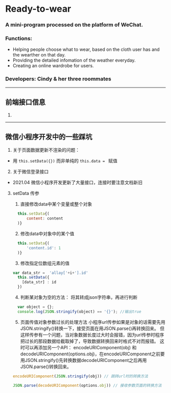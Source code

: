 # Ready-to-wear 
    
### A mini-program processed on the platform of WeChat.

### Functions: 
  - Helping people choose what to wear, based on the cloth user has and the wearther on that day. 
  - Providing the detailed infomation of the weather everyday.
  - Creating an online wardrobe for users.

### Developers: Cindy & her three roommates


----


## 前端接口信息
1. 








------


## 微信小程序开发中的一些踩坑
1. 关于页面数据更新不渲染的问题：
  - 用 ```this.setData({})``` 而非单纯的 ```this.data = ``` 赋值

2. 关于微信登录接口
  - 2021.04 微信小程序开发更新了大量接口，连接时要注意文档新旧

3. setData 传参
    1. 直接修改data中某个变量或整个对象
    ```javascript
      this.setData{(
          content: content
      )}
    ```
    2. 修改data中对象中的某个值 
    ```javascript
      this.setData{(
          'content.id': 1
      )}
    ```
    3. 修改指定位数组元素的值
    ```javascript
    var data_str =  'allay['+i+'].id'
      this.setData({
        [data_str] : id
      })
    ```

    4. 判断某对象为空的方法：
      将其转成json字符串，再进行判断
      ```javascript
        var object = {};
        console.log(JSON.stringify(object) == '{}'); //输出true
      ```

    5. 页面传值对象参数过长的处理方法
        小程序url传参如果是对象的话需要先用JSON.stringify()转换一下，接受页面在用JSON.parse()再转换回来。
    但这样传参有一个问题，当对象数据长度过大时会报错，因为url传参时程序把过长的那段数据给截取掉了，导致数据转换回来时格式不对而报错。
      这时可以再添加另一个API：
      encodeURIComponent(obj) 和 decodeURIComponent(options.obj)，在encodeURIComponent之前要用JSON.stringify()先转换数据decodeURIComponent之后再用JSON.parse()转换回来。

      ```javascript  
      encodeURIComponent(JSON.stringify(obj)) // 跳转url时的转换方法
      ```
      
      ```javascript  
      JSON.parse(decodeURIComponent(options.obj)) // 接收参数页面的转换方法
      ```